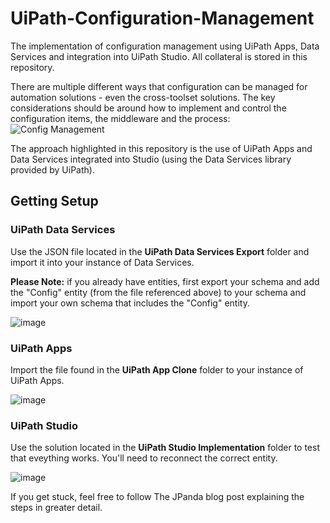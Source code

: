 # UiPath-Configuration-Management
The implementation of configuration management using UiPath Apps, Data Services and integration into UiPath Studio. All collateral is stored in this repository.

There are multiple different ways that configuration can be managed for automation solutions - even the cross-toolset solutions. The key considerations should be around how to implement and control the configuration items, the middleware and the process:
![Config Management](https://user-images.githubusercontent.com/26733937/172576827-068a3a79-bff9-481e-acce-f6e3be914aba.png)

The approach highlighted in this repository is the use of UiPath Apps and Data Services integrated into Studio (using the Data Services library provided by UiPath). 

## Getting Setup

### UiPath Data Services
Use the JSON file located in the **UiPath Data Services Export** folder and import it into your instance of Data Services. 

**Please Note:** if you already have entities, first export your schema and add the "Config" entity (from the file referenced above) to your schema and import your own schema that includes the "Config" entity.

![image](https://user-images.githubusercontent.com/26733937/172580369-34a0657b-c965-4bcb-a591-b77500a09bc5.png)

### UiPath Apps
Import the file found in the **UiPath App Clone** folder to your instance of UiPath Apps.

![image](https://user-images.githubusercontent.com/26733937/172580724-09507b3a-f5fd-4e2c-8124-412c0f2ee364.png)

### UiPath Studio
Use the solution located in the **UiPath Studio Implementation** folder to test that eveything works. You'll need to reconnect the correct entity.

![image](https://user-images.githubusercontent.com/26733937/172580596-c692d5c8-047f-409a-ae31-80e97bd704f7.png)

If you get stuck, feel free to follow The JPanda blog post explaining the steps in greater detail.
